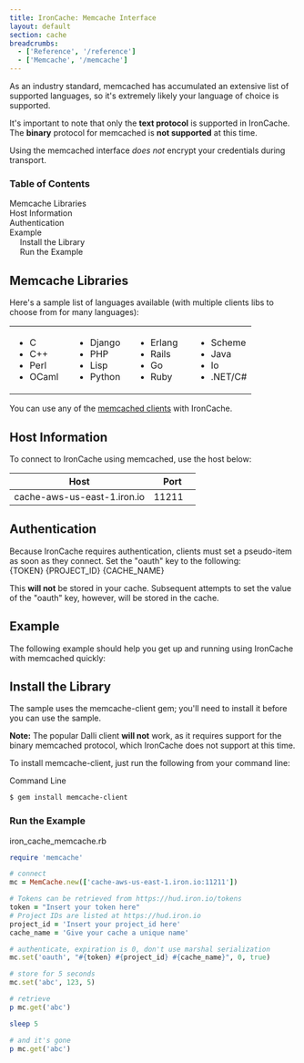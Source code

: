 ```yaml
---
title: IronCache: Memcache Interface
layout: default
section: cache
breadcrumbs:
  - ['Reference', '/reference']
  - ['Memcache', '/memcache']
---
```


As an industry standard, memcached has accumulated an
extensive list of supported languages, so it's extremely likely your
language of choice is supported.

<div class="alert">
<p>
It's important to note that only the <strong>text protocol</strong> is
supported in IronCache. The <strong>binary</strong> protocol for
memcached is <strong>not supported</strong> at this time.
</p>
<p>
Using the memcached interface <em>does not</em> encrypt
your credentials during transport.
</p>
</div>

<section id="toc">
  <h3>Table of Contents</h3>
  <ul>
    <li><a href="#memcache_libraries">Memcache Libraries</a></li>
    <li><a href="#host_information">Host Information</a></li>
    <li><a href="#authentication">Authentication</a></li>
    <li>
      <a href="#example">Example</a>
      <ul>
        <li><a href="#install_the_library">Install the Library</a></li>
        <li><a href="#run_the_example">Run the Example</a></li>
      </ul>
    </li>
  </ul>
</section>

<h2 id="memcache_libraries"> Memcache Libraries </h2>

Here's a sample list of languages available (with multiple clients libs to
choose from for many languages):

<table style="border: 0px; width: 100%;">
<tr>
<td style="width: 25%;">
<ul>
<li>C</li>
<li>C++</li>
<li>Perl</li>
<li>OCaml</li>
</ul>
</td>

<td style="width: 25%">
<ul>
<li>Django</li>
<li>PHP</li>
<li>Lisp</li>
<li>Python</li>
</ul>
</td>

<td style="width: 25%">
<ul>
<li>Erlang</li>
<li>Rails</li>
<li>Go</li>
<li>Ruby</li>
</ul>
</td>

<td style="width: 25%">
<ul>
<li>Scheme</li>
<li>Java</li>
<li>Io</li>
<li>.NET/C#</li>
</ul>
</td></tr>
</table>

You can use any of the [memcached clients](http://code.google.com/p/memcached/wiki/Clients)
with IronCache.

<h2 id="host_information"> Host Information </h2>
To connect to IronCache using memcached, use the host below:

<table class="reference">
  <thead>
    <tr>
      <th style="width: 75%;">Host</th>
      <th style="width: 25%;">Port</th>
    </tr>
  </thead>
  <tbody>
    <tr>
      <td>cache-aws-us-east-1.iron.io</td>
      <td>11211</td>
    </tr>
  </tbody>
</table>

<h2 id="authentication">Authentication</h2>
Because IronCache requires authentication, clients must set a pseudo-item as
soon as they connect. Set the "oauth" key to the following:

<div class="grey-box"><span class="variable token">{TOKEN}</span> <span class="variable project_id">{PROJECT_ID}</span> <span class="variable cache_name">{CACHE_NAME}</span></div>

This **will not** be stored in your cache. Subsequent attempts to set the value
of the "oauth" key, however, will be stored in the cache.

<h2 id="example">Example</h2>

The following example should help you get up and running using IronCache
with memcached quickly:

<h2 id="install_the_library">Install the Library</h2>

The sample uses the memcache-client gem; you'll need to install it
before you can use the sample.

**Note:** The popular Dalli client **will not** work, as it requires support for the binary memcached protocol, which IronCache does not support at this time.

To install memcache-client, just run the following from your command line:

<figcaption><span>Command Line </span></figcaption>

```sh
$ gem install memcache-client
```

<!-- Python

The sample uses the python-memcached client; you'll need to install it
before you can use the sample.

To install python-memcached, just run the following from your command line:

```sh
pip install python-memcached
```

If you prefer <span class="fixed-width">easy_install</span>, you can run:

```sh
easy_install python-memcached
```

-->

<h3 id="run_the_example">Run the Example</h3>

<figcaption><span>iron_cache_memcache.rb </span></figcaption>

```ruby
require 'memcache'

# connect
mc = MemCache.new(['cache-aws-us-east-1.iron.io:11211'])

# Tokens can be retrieved from https://hud.iron.io/tokens
token = "Insert your token here"
# Project IDs are listed at https://hud.iron.io
project_id = 'Insert your project_id here'
cache_name = 'Give your cache a unique name'

# authenticate, expiration is 0, don't use marshal serialization
mc.set('oauth', "#{token} #{project_id} #{cache_name}", 0, true)

# store for 5 seconds
mc.set('abc', 123, 5)

# retrieve
p mc.get('abc')

sleep 5

# and it's gone
p mc.get('abc')
```

<!-- PYTHON

```ruby
import memcache
import time

mc = memcache.Client(['cache-aws-us-east-1.iron.io:11211'], debug=0)

# Tokens can be retrieved from https://hud.iron.io/tokens
token = "Insert your token here"
# Project IDs are listed at https://hud.iron.io
project_id = 'Insert your project_id here'
cache_name = 'Give your cache a unique name'

mc.set("oauth", token + " " + project_id + " " + cache_name)

mc.set("abc", "123")
print(mc.get("abc"))

# increment the value
mc.incr("abc")
print(mc.get("abc"))

mc.set("this-value", "disappears after 3 seconds", time=3)
time.sleep(4)

print(mc.get("this-value"))
```
-->
